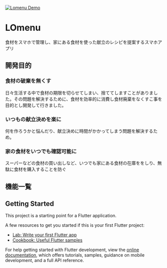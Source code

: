 [![Lomenu Demo](https://github-production-user-asset-6210df.s3.amazonaws.com/103909922/246010855-751d504a-2fa5-4983-8a0c-9b1c257a865b.png)](https://youtu.be/NBHPX35-V9Y)
# LOmenu
食材をスマホで管理し、家にある食材を使った献立のレシピを提案するスマホアプリ



## 開発目的
### 食材の破棄を無くす 
日々生活する中で食材の期限を切らせてしまい、捨ててしますことがありました。その問題を解決するために、食材を効率的に消費し食材廃棄をなくすこ事を目的とし開発して行きました。
### いつもの献立決めを楽に 
何を作ろうかと悩んだり、献立決めに時間がかかってしまう問題を解決するため。
### 家の食材をいつでも確認可能に
スーパーなどの食材の買い出しなど、いつでも家にある食材の在庫ををしり、無駄に食材を購入することを防ぐ


## 機能一覧

## Getting Started

This project is a starting point for a Flutter application.

A few resources to get you started if this is your first Flutter project:

- [Lab: Write your first Flutter app](https://docs.flutter.dev/get-started/codelab)
- [Cookbook: Useful Flutter samples](https://docs.flutter.dev/cookbook)

For help getting started with Flutter development, view the
[online documentation](https://docs.flutter.dev/), which offers tutorials,
samples, guidance on mobile development, and a full API reference.
